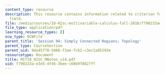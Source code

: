 ```yaml
---
content_type: resource
description: This resource contains information related to criterion for a gradient
  field.
file: /media/courses/18-02sc-multivariable-calculus-fall-2010/f790233ae3e54f463beec68b9f8827ff_MIT18_02SC_MNotes_v14.pdf
file_type: application/pdf
learning_resource_types: []
ocw_type: OCWFile
parent_title: 'Session 94: Simply Connected Regions; Topology'
parent_type: CourseSection
parent_uid: 9da45f78-5868-f3ae-fcb2-c3ec1ad5293e
resourcetype: Document
title: MIT18_02SC_MNotes_v14.pdf
uid: f790233a-e3e5-4f46-3bee-c68b9f8827ff
---
```

